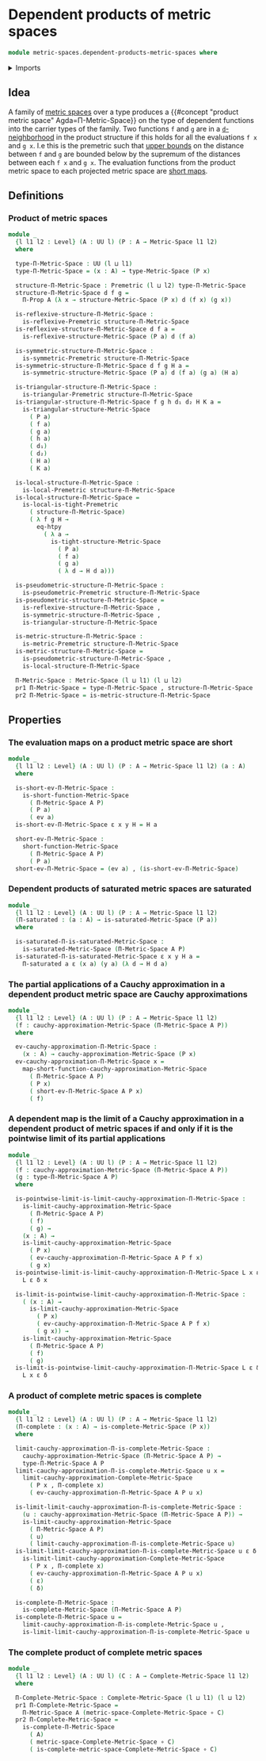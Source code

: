 # Dependent products of metric spaces

```agda
module metric-spaces.dependent-products-metric-spaces where
```

<details><summary>Imports</summary>

```agda
open import foundation.dependent-pair-types
open import foundation.evaluation-functions
open import foundation.function-extensionality
open import foundation.function-types
open import foundation.propositions
open import foundation.sets
open import foundation.universe-levels

open import metric-spaces.cauchy-approximations-metric-spaces
open import metric-spaces.complete-metric-spaces
open import metric-spaces.convergent-cauchy-approximations-metric-spaces
open import metric-spaces.extensional-premetric-structures
open import metric-spaces.limits-of-cauchy-approximations-premetric-spaces
open import metric-spaces.metric-spaces
open import metric-spaces.metric-structures
open import metric-spaces.monotonic-premetric-structures
open import metric-spaces.premetric-structures
open import metric-spaces.pseudometric-structures
open import metric-spaces.reflexive-premetric-structures
open import metric-spaces.saturated-metric-spaces
open import metric-spaces.short-functions-metric-spaces
open import metric-spaces.symmetric-premetric-structures
open import metric-spaces.triangular-premetric-structures
```

</details>

## Idea

A family of [metric spaces](metric-spaces.metric-spaces.md) over a type produces
a {{#concept "product metric space" Agda=Π-Metric-Space}} on the type of
dependent functions into the carrier types of the family. Two functions `f` and
`g` are in a [`d`-neighborhood](metric-spaces.premetric-structures.md) in the
product structure if this holds for all the evaluations `f x` and `g x`. I.e
this is the premetric such that
[upper bounds](metric-spaces.premetric-structures.md) on the distance between
`f` and `g` are bounded below by the supremum of the distances between each
`f x` and `g x`. The evaluation functions from the product metric space to each
projected metric space are
[short maps](metric-spaces.short-functions-metric-spaces.md).

## Definitions

### Product of metric spaces

```agda
module _
  {l l1 l2 : Level} (A : UU l) (P : A → Metric-Space l1 l2)
  where

  type-Π-Metric-Space : UU (l ⊔ l1)
  type-Π-Metric-Space = (x : A) → type-Metric-Space (P x)

  structure-Π-Metric-Space : Premetric (l ⊔ l2) type-Π-Metric-Space
  structure-Π-Metric-Space d f g =
    Π-Prop A (λ x → structure-Metric-Space (P x) d (f x) (g x))

  is-reflexive-structure-Π-Metric-Space :
    is-reflexive-Premetric structure-Π-Metric-Space
  is-reflexive-structure-Π-Metric-Space d f a =
    is-reflexive-structure-Metric-Space (P a) d (f a)

  is-symmetric-structure-Π-Metric-Space :
    is-symmetric-Premetric structure-Π-Metric-Space
  is-symmetric-structure-Π-Metric-Space d f g H a =
    is-symmetric-structure-Metric-Space (P a) d (f a) (g a) (H a)

  is-triangular-structure-Π-Metric-Space :
    is-triangular-Premetric structure-Π-Metric-Space
  is-triangular-structure-Π-Metric-Space f g h d₁ d₂ H K a =
    is-triangular-structure-Metric-Space
      ( P a)
      ( f a)
      ( g a)
      ( h a)
      ( d₁)
      ( d₂)
      ( H a)
      ( K a)

  is-local-structure-Π-Metric-Space :
    is-local-Premetric structure-Π-Metric-Space
  is-local-structure-Π-Metric-Space =
    is-local-is-tight-Premetric
      ( structure-Π-Metric-Space)
      ( λ f g H →
        eq-htpy
          ( λ a →
            is-tight-structure-Metric-Space
              ( P a)
              ( f a)
              ( g a)
              ( λ d → H d a)))

  is-pseudometric-structure-Π-Metric-Space :
    is-pseudometric-Premetric structure-Π-Metric-Space
  is-pseudometric-structure-Π-Metric-Space =
    is-reflexive-structure-Π-Metric-Space ,
    is-symmetric-structure-Π-Metric-Space ,
    is-triangular-structure-Π-Metric-Space

  is-metric-structure-Π-Metric-Space :
    is-metric-Premetric structure-Π-Metric-Space
  is-metric-structure-Π-Metric-Space =
    is-pseudometric-structure-Π-Metric-Space ,
    is-local-structure-Π-Metric-Space

  Π-Metric-Space : Metric-Space (l ⊔ l1) (l ⊔ l2)
  pr1 Π-Metric-Space = type-Π-Metric-Space , structure-Π-Metric-Space
  pr2 Π-Metric-Space = is-metric-structure-Π-Metric-Space
```

## Properties

### The evaluation maps on a product metric space are short

```agda
module _
  {l l1 l2 : Level} (A : UU l) (P : A → Metric-Space l1 l2) (a : A)
  where

  is-short-ev-Π-Metric-Space :
    is-short-function-Metric-Space
      ( Π-Metric-Space A P)
      ( P a)
      ( ev a)
  is-short-ev-Π-Metric-Space ε x y H = H a

  short-ev-Π-Metric-Space :
    short-function-Metric-Space
      ( Π-Metric-Space A P)
      ( P a)
  short-ev-Π-Metric-Space = (ev a) , (is-short-ev-Π-Metric-Space)
```

### Dependent products of saturated metric spaces are saturated

```agda
module _
  {l l1 l2 : Level} (A : UU l) (P : A → Metric-Space l1 l2)
  (Π-saturated : (a : A) → is-saturated-Metric-Space (P a))
  where

  is-saturated-Π-is-saturated-Metric-Space :
    is-saturated-Metric-Space (Π-Metric-Space A P)
  is-saturated-Π-is-saturated-Metric-Space ε x y H a =
    Π-saturated a ε (x a) (y a) (λ d → H d a)
```

### The partial applications of a Cauchy approximation in a dependent product metric space are Cauchy approximations

```agda
module _
  {l l1 l2 : Level} (A : UU l) (P : A → Metric-Space l1 l2)
  (f : cauchy-approximation-Metric-Space (Π-Metric-Space A P))
  where

  ev-cauchy-approximation-Π-Metric-Space :
    (x : A) → cauchy-approximation-Metric-Space (P x)
  ev-cauchy-approximation-Π-Metric-Space x =
    map-short-function-cauchy-approximation-Metric-Space
      ( Π-Metric-Space A P)
      ( P x)
      ( short-ev-Π-Metric-Space A P x)
      ( f)
```

### A dependent map is the limit of a Cauchy approximation in a dependent product of metric spaces if and only if it is the pointwise limit of its partial applications

```agda
module _
  {l l1 l2 : Level} (A : UU l) (P : A → Metric-Space l1 l2)
  (f : cauchy-approximation-Metric-Space (Π-Metric-Space A P))
  (g : type-Π-Metric-Space A P)
  where

  is-pointwise-limit-is-limit-cauchy-approximation-Π-Metric-Space :
    is-limit-cauchy-approximation-Metric-Space
      ( Π-Metric-Space A P)
      ( f)
      ( g) →
    (x : A) →
    is-limit-cauchy-approximation-Metric-Space
      ( P x)
      ( ev-cauchy-approximation-Π-Metric-Space A P f x)
      ( g x)
  is-pointwise-limit-is-limit-cauchy-approximation-Π-Metric-Space L x ε δ =
    L ε δ x

  is-limit-is-pointwise-limit-cauchy-approximation-Π-Metric-Space :
    ( (x : A) →
      is-limit-cauchy-approximation-Metric-Space
        ( P x)
        ( ev-cauchy-approximation-Π-Metric-Space A P f x)
        ( g x)) →
    is-limit-cauchy-approximation-Metric-Space
      ( Π-Metric-Space A P)
      ( f)
      ( g)
  is-limit-is-pointwise-limit-cauchy-approximation-Π-Metric-Space L ε δ x =
    L x ε δ
```

### A product of complete metric spaces is complete

```agda
module _
  {l l1 l2 : Level} (A : UU l) (P : A → Metric-Space l1 l2)
  (Π-complete : (x : A) → is-complete-Metric-Space (P x))
  where

  limit-cauchy-approximation-Π-is-complete-Metric-Space :
    cauchy-approximation-Metric-Space (Π-Metric-Space A P) →
    type-Π-Metric-Space A P
  limit-cauchy-approximation-Π-is-complete-Metric-Space u x =
    limit-cauchy-approximation-Complete-Metric-Space
      ( P x , Π-complete x)
      ( ev-cauchy-approximation-Π-Metric-Space A P u x)

  is-limit-limit-cauchy-approximation-Π-is-complete-Metric-Space :
    (u : cauchy-approximation-Metric-Space (Π-Metric-Space A P)) →
    is-limit-cauchy-approximation-Metric-Space
      ( Π-Metric-Space A P)
      ( u)
      ( limit-cauchy-approximation-Π-is-complete-Metric-Space u)
  is-limit-limit-cauchy-approximation-Π-is-complete-Metric-Space u ε δ x =
    is-limit-limit-cauchy-approximation-Complete-Metric-Space
      ( P x , Π-complete x)
      ( ev-cauchy-approximation-Π-Metric-Space A P u x)
      ( ε)
      ( δ)

  is-complete-Π-Metric-Space :
    is-complete-Metric-Space (Π-Metric-Space A P)
  is-complete-Π-Metric-Space u =
    limit-cauchy-approximation-Π-is-complete-Metric-Space u ,
    is-limit-limit-cauchy-approximation-Π-is-complete-Metric-Space u
```

### The complete product of complete metric spaces

```agda
module _
  {l l1 l2 : Level} (A : UU l) (C : A → Complete-Metric-Space l1 l2)
  where

  Π-Complete-Metric-Space : Complete-Metric-Space (l ⊔ l1) (l ⊔ l2)
  pr1 Π-Complete-Metric-Space =
    Π-Metric-Space A (metric-space-Complete-Metric-Space ∘ C)
  pr2 Π-Complete-Metric-Space =
    is-complete-Π-Metric-Space
      ( A)
      ( metric-space-Complete-Metric-Space ∘ C)
      ( is-complete-metric-space-Complete-Metric-Space ∘ C)
```
